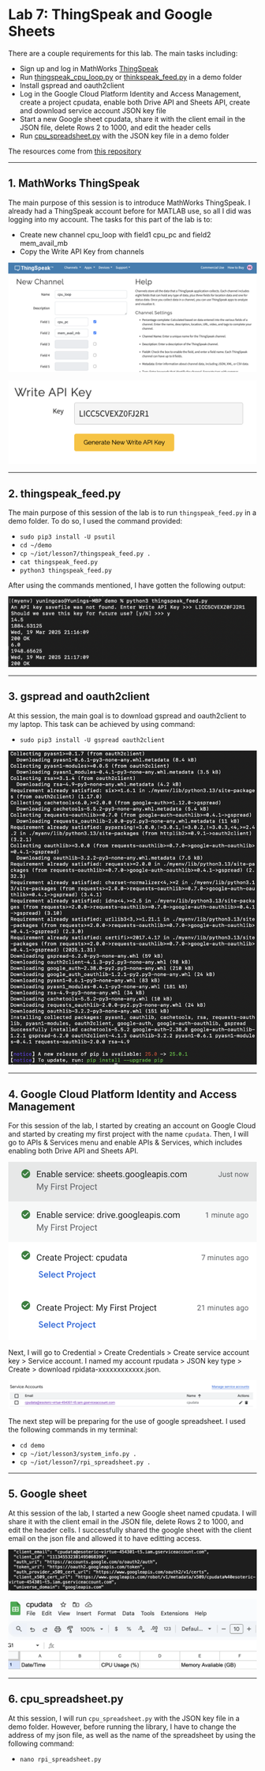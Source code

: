 # Lab 7: ThingSpeak and Google Sheets
There are a couple requirements for this lab. The main tasks including: 
- Sign up and log in MathWorks [ThingSpeak](https://thingspeak.mathworks.com/channels)
- Run [thingspeak_cpu_loop.py](https://github.com/kevinwlu/iot/blob/master/lesson7/thingspeak_cpu_loop.py) or [thinkspeak_feed.py](https://github.com/kevinwlu/iot/blob/master/lesson7/thingspeak_feed.py) in a demo folder
- Install gspread and oauth2client
- Log in the Google Cloud Platform Identity and Access Management, create a project cpudata, enable both Drive API and Sheets API, create and download service account JSON key file
- Start a new Google sheet cpudata, share it with the client email in the JSON file, delete Rows 2 to 1000, and edit the header cells
- Run [cpu_spreadsheet.py](https://github.com/kevinwlu/iot/blob/master/lesson7/cpu_spreadsheet.py) with the JSON key file in a demo folder

The resources come from [this repository](https://github.com/kevinwlu/iot/tree/master/lesson7)

---
## 1. MathWorks ThingSpeak
The main purpose of this session is to introduce MathWorks ThingSpeak. I already had a ThingSpeak account before for MATLAB use, so all I did was logging into my account. The tasks for this part of the lab is to: 

- Create new channel cpu_loop with field1 cpu_pc and field2 mem_avail_mb
- Copy the Write API Key from channels

![channel](https://github.com/YuningCao0512/Engineering_Design_VI/blob/main/lab7_pictures/ThingSpeak_channel.png)

![LICC5CVEXZ0FJ2R1](https://github.com/YuningCao0512/Engineering_Design_VI/blob/main/lab7_pictures/Write_API_key.png)

---
## 2. thingspeak_feed.py
The main purpose of this session of the lab is to run `thingspeak_feed.py` in a demo folder. To do so, I used the command provided: 

- `sudo pip3 install -U psutil`
- `cd ~/demo`
- `cp ~/iot/lesson7/thingspeak_feed.py .`
- `cat thingspeak_feed.py`
- `python3 thingspeak_feed.py`

After using the commands mentioned, I have gotten the following output:

![output](https://github.com/YuningCao0512/Engineering_Design_VI/blob/main/lab7_pictures/output_1.png)

---
## 3. gspread and oauth2client
At this session, the main goal is to download gspread and oauth2client to my laptop. This task can be achieved by using command:

- `sudo pip3 install -U gspread oauth2client`

![installing](https://github.com/YuningCao0512/Engineering_Design_VI/blob/main/lab7_pictures/installing.png)

---
## 4. Google Cloud Platform Identity and Access Management
For this session of the lab, I started by creating an account on Google Cloud and started by creating my first project with the name `cpudata`. Then, I will go to APIs & Services menu and enable APIs & Services, which includes enabling both Drive API and Sheets API. 

![enables](https://github.com/YuningCao0512/Engineering_Design_VI/blob/main/lab7_pictures/enabling.png)

Next, I will go to Credential > Create Credentials > Create service account key > Service account. I named my account rpudata > JSON key type > Create > download rpidata-xxxxxxxxxxxx.json. 

![service](https://github.com/YuningCao0512/Engineering_Design_VI/blob/main/lab7_pictures/service%20.png)

The next step will be preparing for the use of google spreadsheet. I used the following commands in my terminal: 
- `cd demo`
- `cp ~/iot/lesson3/system_info.py .`
- `cp ~/iot/lesson7/rpi_spreadsheet.py .`

---
## 5. Google sheet
At this session of the lab, I started a new Google sheet named cpudata. I will share it with the client email in the JSON file, delete Rows 2 to 1000, and edit the header cells. I successfully shared the google sheet with the client email on the json file and allowed it to have editting access. 

![info](https://github.com/YuningCao0512/Engineering_Design_VI/blob/main/lab7_pictures/json_info.png)

![sheet](https://github.com/YuningCao0512/Engineering_Design_VI/blob/main/lab7_pictures/sheet.png)

---
## 6. cpu_spreadsheet.py
At this session, I will run `cpu_spreadsheet.py` with the JSON key file in a demo folder. However, before running the library, I have to change the address of my json file, as well as the name of the spreadsheet by using the following command:
- `nano rpi_spreadsheet.py`















